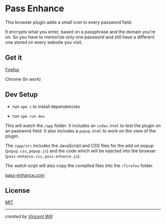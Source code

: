 # Pass Enhance

This browser plugin adds a small icon to every password field.

It encrypts what you enter, based on a passphrase and the domain you're on. So you have to memorize only one password and still have a different one stored on every website you visit.


## Get it

[Firefox](https://addons.mozilla.org/en-US/firefox/addon/pass-enhance/)

Chrome (In work)

## Dev Setup

- run `npm i` to install dependencies

- run `npm run dev`

This will watch the `/app` folder. It includes an `index.html` to test the plugin on an password field. It also includes a `popup.html` to work on the view of the plugin.

The `/app/src` includes the JavaScript and CSS files for the add on popup (`popup.css`, `popup.js`) and the code which will be injected into the browser (`pass-enhance.css`, `pass-enhance.js`).

The watch scipt will also copy the compiled files into the `/firefox` folder.


[pass-enhance.com](https://pass-enhance.com/)

## License

[MIT](https://choosealicense.com/licenses/mit/)

---

*created by [Vincent Will](https://wweb.dev/)*